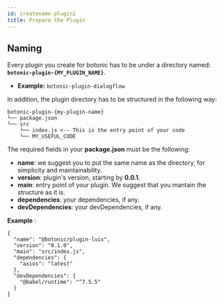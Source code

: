```yaml
---
id: createname-plugin1
title: Prepare the Plugin
---
```



## Naming

Every plugin you create for botonic has to be under a directory named:  
**`botonic-plugin-{MY_PLUGIN_NAME}`**.

- **Example:** `botonic-plugin-dialogflow`

In addition, the plugin directory has to be structured in the following way:

```
botonic-plugin-{my-plugin-name}
└── package.json
└── src
    └── index.js <-- This is the entry point of your code
    └── MY_USEFUL_CODE
```

The required fields in your **package.json** must be the following:

- **name**: we suggest you to put the same name as the directory, for simplicity and maintainability.
- **version**: plugin's version, starting by **0.0.1**.
- **main**: entry point of your plugin. We suggest that you mantain the structure as it is.
- **dependencies**: your dependencies, if any.
- **devDependencies**: your devDependencies, if any.

**Example** :

```
{
  "name": "@botonic/plugin-luis",
  "version": "0.1.0",
  "main": "src/index.js",
  "dependencies": {
    "axios": "latest"
  },
  "devDependencies": {
    "@babel/runtime": "^7.5.5"
  }
}
```
